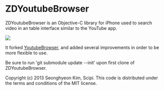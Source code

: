 ZDYoutubeBrowser
================
ZDYoutubeBrowser is an Objective-C library for iPhone used to search video in an table interface similar to the YouTube app.

[![](https://pbs.twimg.com/media/BKs5HoSCUAMAvrc.png:large)](https://pbs.twimg.com/media/BKs5HoSCUAMAvrc.png:large)

It forked [YoutubeBrowser](https://github.com/JSONModel/YouTubeBrowserDemo),
and added several improvements in order to be more flexible to use.

Be sure to run 'git submodule update --init' upon first clone of ZDYoutubeBrowser.

Copyright (c) 2013 Seonghyeon Kim, Scipi.
This code is distributed under the terms and conditions of the MIT license.

